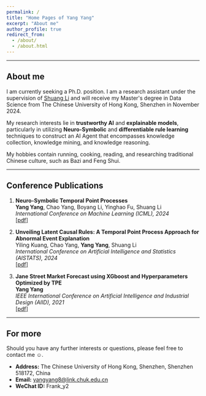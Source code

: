 ```yaml
---
permalink: /
title: "Home Pages of Yang Yang"
excerpt: "About me"
author_profile: true
redirect_from: 
  - /about/
  - /about.html
---
```


***

About me
------
I am currently seeking a Ph.D. position. I am a research assistant under the supervision of [Shuang Li](https://shuangli01.github.io/index.html) and will receive my Master's degree in Data Science from The Chinese University of Hong Kong, Shenzhen in November 2024.

My research interests lie in **trustworthy AI** and **explainable models**, particularly in utilizing **Neuro-Symbolic** and **differentiable rule learning** techniques to construct an AI Agent that encompasses knowledge collection, knowledge mining, and knowledge reasoning.

My hobbies contain running, cooking, reading, and researching traditional Chinese culture, such as Bazi and Feng Shui. 

***

Conference Publications
------
<ol>

<li><p> <b>Neuro-Symbolic Temporal Point Processes</b><br>
<b>Yang Yang</b>, Chao Yang, Boyang Li, Yinghao Fu, Shuang Li<br>
<i>International Conference on Machine Learning (ICML), 2024</i><br>
<a href="https://arxiv.org/abs/2406.03914" class="textlink" target="_blank">[pdf]</a>
</p>
</li>

<li><p> <b>Unveiling Latent Causal Rules: A Temporal Point Process Approach for Abnormal Event Explanation</b><br>
Yiling Kuang, Chao Yang, <b>Yang Yang</b>, Shuang Li<br>
<i>International Conference on Artificial Intelligence and Statistics (AISTATS), 2024</i><br>
<a href="https://arxiv.org/abs/2402.05946" class="textlink" target="_blank">[pdf]</a>
</p>
</li>

<li><p> <b>Jane Street Market Forecast using XGboost and Hyperparameters Optimized by TPE</b><br>
<b>Yang Yang</b><br>
<i>IEEE International Conference on Artificial Intelligence and Industrial Design (AIID), 2021</i><br>
<a href="https://ieeexplore.ieee.org/abstract/document/9456538" class="textlink" target="_blank">[pdf]</a>
</p>
</li>

</ol>

***

For more
------
Should you have any further interests or questions, please feel free to contact me ☺.

* **Address:** The Chinese University of Hong Kong, Shenzhen, Shenzhen 518172, China  
* **Email:** yangyang8@link.chuk.edu.cn
* **WeChat ID:** Frank_y2
